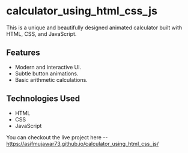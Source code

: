 # calculator_using_html_css_js
This is a unique and beautifully designed animated calculator built with HTML, CSS, and JavaScript.


## Features
- Modern and interactive UI.
- Subtle button animations.
- Basic arithmetic calculations.



## Technologies Used
- HTML
- CSS
- JavaScript


You can checkout the live project here -- https://asifmujawar73.github.io/calculator_using_html_css_js/
